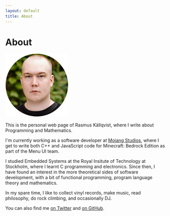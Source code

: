 ```yaml
---
layout: default
title: About
---
```

# About

<img class="portrait-image" src="assets/images/portrait.png" alt="A picture of Rasmus Källqvist" />

This is the personal web page of Rasmus Källqvist, where I write about
Programming and Mathematics.

I'm currently working as a software developer at [Mojang Studios](https://www.minecraft.net/en-us),
where I get to write both C++ and JavaScript code for Minecraft: Bedrock Edition
as part of the Menu UI team.

I studied Embedded Systems at the Royal Insitute of Technology at Stockholm,
where I learnt C programming and electronics. Since then, I have found an
interest in the more theoretical sides of software development, with a bit of
functional programming, program language theory and mathematics.

In my spare time, I like to collect vinyl records, make music, read philosophy,
do rock climbing, and occasionally DJ.

You can also find me [on Twitter](https://twitter.com/RasmusKallqvist) and [on GitHub](https://github.com/Warwolt).
